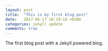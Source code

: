 ```yaml
---
layout: post
title:  "This is my first blog post"
date:   2017-06-17 10:19:14 +0200
categories: jekyll update
comments: true
---
```


The first blog post with a Jekyll powered blog.
